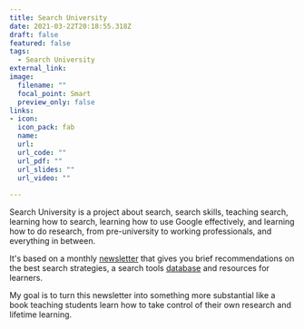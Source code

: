 ```yaml
---
title: Search University
date: 2021-03-22T20:18:55.318Z
draft: false
featured: false
tags:
  - Search University
external_link: 
image:
  filename: ""
  focal_point: Smart
  preview_only: false
links:
- icon:
  icon_pack: fab
  name:
  url: 
  url_code: ""
  url_pdf: ""
  url_slides: ""
  url_video: ""
  
---
```

Search University is a project about search, search skills, teaching search, learning how to search, learning how to use Google effectively, and learning how to do research, from pre-university to working professionals, and everything in between.

It's based on a monthly [newsletter](https://www.getrevue.co/profile/searchuniversity) that gives you brief recommendations on the best search strategies, a search tools [database](https://tools.sebastienmarion.com) and resources for learners. 

My goal is to turn this newsletter into something more substantial like a book teaching students learn how to take control of their own research and lifetime learning.